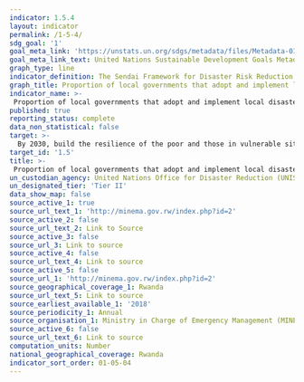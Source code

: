 ```yaml
---
indicator: 1.5.4
layout: indicator
permalink: /1-5-4/
sdg_goal: '1'
goal_meta_link: 'https://unstats.un.org/sdgs/metadata/files/Metadata-01-05-04.pdf'
goal_meta_link_text: United Nations Sustainable Development Goals Metadata (pdf 894kB)
graph_type: line
indicator_definition: The Sendai Framework for Disaster Risk Reduction 2015-2030 was adopted by UN Member States in March 2015 as a global policy of disaster risk reduction. One of the targets is “Substantially increase the number of countries with national and local disaster risk reduction strategies by 2020”. In line with the Sendai Framework for Disaster Risk Reduction 2015-2030, disaster risk reduction strategies and policies should mainstream and integrate disaster risk reduction within and across all sectors, across different timescales and with targets, indicators and time frames. These strategies should be aimed at preventing the creation of disaster risk, the reduction of existing risk and the strengthening of economic, social, health and environmental resilience. The open-ended intergovernmental expert working group on indicators and terminology relating to disaster risk reduction (OIEWG) established by the General Assembly (resolution 69/284) has developed a set of indicators to measure global progress in the implementation of the Sendai Framework, which was endorsed by the UNGA (OIEWG report A/71/644). The relevant SDG indicators reflect the Sendai Framework indicators.
graph_title: Proportion of local governments that adopt and implement local disaster risk reduction strategies in line with national disaster risk reduction strategies
indicator_name: >-
 Proportion of local governments that adopt and implement local disaster risk reduction strategies in line with national disaster risk reduction strategies
published: true
reporting_status: complete
data_non_statistical: false
target: >-
  By 2030, build the resilience of the poor and those in vulnerable situations and reduce their exposure and vulnerability to climate-related extreme events and other economic, social and environmental shocks and disasters
target_id: '1.5'
title: >-
 Proportion of local governments that adopt and implement local disaster risk reduction strategies in line with national disaster risk reduction strategies
un_custodian_agency: United Nations Office for Disaster Reduction (UNISDR)
un_designated_tier: 'Tier II'
data_show_map: false
source_active_1: true
source_url_text_1: 'http://minema.gov.rw/index.php?id=2'
source_active_2: false
source_url_text_2: Link to Source
source_active_3: false
source_url_3: Link to source
source_active_4: false
source_url_text_4: Link to source
source_active_5: false
source_url_1: 'http://minema.gov.rw/index.php?id=2'
source_geographical_coverage_1: Rwanda
source_url_text_5: Link to source
source_earliest_available_1: '2018'
source_periodicity_1: Annual
source_organisation_1: Ministry in Charge of Emergency Management (MINEMA)
source_active_6: false
source_url_text_6: Link to source
computation_units: Number
national_geographical_coverage: Rwanda
indicator_sort_order: 01-05-04
---
```

